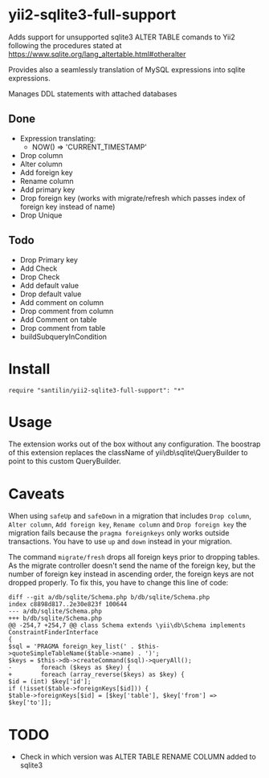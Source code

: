 # yii2-sqlite3-full-support

Adds support for unsupported sqlite3 ALTER TABLE comands to Yii2 following the procedures stated at https://www.sqlite.org/lang_altertable.html#otheralter

Provides also a seamlessly translation of MySQL expressions into sqlite expressions.

Manages DDL statements with attached databases

## Done
- Expression translating:
  - NOW() => 'CURRENT_TIMESTAMP'
- Drop column
- Alter column
- Add foreign key
- Rename column
- Add primary key
- Drop foreign key (works with migrate/refresh which passes index of foreign key instead of name)
- Drop Unique

## Todo
- Drop Primary key
- Add Check
- Drop Check
- Add default value
- Drop default value
- Add comment on column
- Drop comment from column
- Add Comment on table
- Drop comment from table
- buildSubqueryInCondition

# Install

    require "santilin/yii2-sqlite3-full-support": "*"

# Usage

The extension works out of the box without any configuration.
The boostrap of this extension replaces the className of yii\db\sqlite\QueryBuilder to point to this custom QueryBuilder.

# Caveats
When using `safeUp` and `safeDown` in a migration that includes `Drop column`, `Alter column`, `Add foreign key`, `Rename column` and `Drop foreign key` the migration fails because the `pragma foreignkeys` only works outside transactions. You have to use `up` and `down` instead in your migration.

The command `migrate/fresh` drops all foreign keys prior to dropping tables. As the migrate controller doesn't send the name of the foreign key, but the number of foreign key instead in ascending order, the foreign keys are not dropped properly. To fix this, you have to change this line of code:

```
diff --git a/db/sqlite/Schema.php b/db/sqlite/Schema.php
index c8898d817..2e30e823f 100644
--- a/db/sqlite/Schema.php
+++ b/db/sqlite/Schema.php
@@ -254,7 +254,7 @@ class Schema extends \yii\db\Schema implements ConstraintFinderInterface
{
$sql = 'PRAGMA foreign_key_list(' . $this->quoteSimpleTableName($table->name) . ')';
$keys = $this->db->createCommand($sql)->queryAll();
-        foreach ($keys as $key) {
+        foreach (array_reverse($keys) as $key) {
$id = (int) $key['id'];
if (!isset($table->foreignKeys[$id])) {
$table->foreignKeys[$id] = [$key['table'], $key['from'] => $key['to']];
```

# TODO
* Check in which version was ALTER TABLE RENAME COLUMN added to sqlite3
